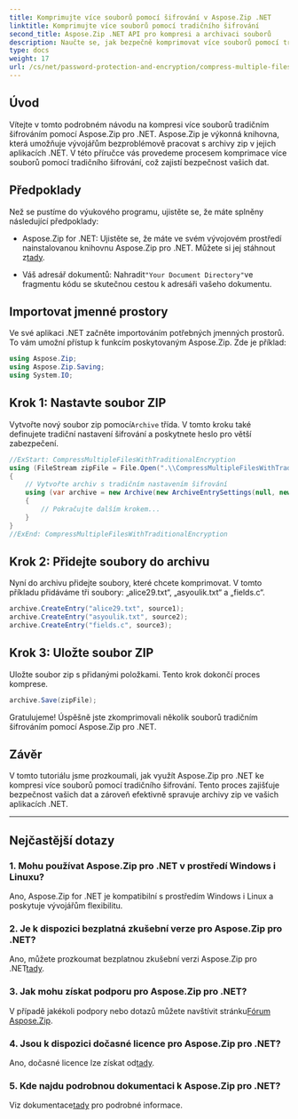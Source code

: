 ```yaml
---
title: Komprimujte více souborů pomocí šifrování v Aspose.Zip .NET
linktitle: Komprimujte více souborů pomocí tradičního šifrování
second_title: Aspose.Zip .NET API pro kompresi a archivaci souborů
description: Naučte se, jak bezpečně komprimovat více souborů pomocí tradičního šifrování v Aspose.Zip pro .NET. Vylepšete ochranu dat ve svých aplikacích .NET.
type: docs
weight: 17
url: /cs/net/password-protection-and-encryption/compress-multiple-files-traditional-encryption/
---
```


## Úvod

Vítejte v tomto podrobném návodu na kompresi více souborů tradičním šifrováním pomocí Aspose.Zip pro .NET. Aspose.Zip je výkonná knihovna, která umožňuje vývojářům bezproblémově pracovat s archivy zip v jejich aplikacích .NET. V této příručce vás provedeme procesem komprimace více souborů pomocí tradičního šifrování, což zajistí bezpečnost vašich dat.

## Předpoklady

Než se pustíme do výukového programu, ujistěte se, že máte splněny následující předpoklady:

-  Aspose.Zip for .NET: Ujistěte se, že máte ve svém vývojovém prostředí nainstalovanou knihovnu Aspose.Zip pro .NET. Můžete si jej stáhnout z[tady](https://releases.aspose.com/zip/net/).

-  Váš adresář dokumentů: Nahradit`"Your Document Directory"`ve fragmentu kódu se skutečnou cestou k adresáři vašeho dokumentu.

## Importovat jmenné prostory

Ve své aplikaci .NET začněte importováním potřebných jmenných prostorů. To vám umožní přístup k funkcím poskytovaným Aspose.Zip. Zde je příklad:

```csharp
using Aspose.Zip;
using Aspose.Zip.Saving;
using System.IO;
```

## Krok 1: Nastavte soubor ZIP

 Vytvořte nový soubor zip pomocí`Archive` třída. V tomto kroku také definujete tradiční nastavení šifrování a poskytnete heslo pro větší zabezpečení.

```csharp
//ExStart: CompressMultipleFilesWithTraditionalEncryption
using (FileStream zipFile = File.Open(".\\CompressMultipleFilesWithTraditionalEncryption_out.zip", FileMode.Create))
{
    // Vytvořte archiv s tradičním nastavením šifrování
    using (var archive = new Archive(new ArchiveEntrySettings(null, new TraditionalEncryptionSettings("p@s$"))))
    {
        // Pokračujte dalším krokem...
    }
}
//ExEnd: CompressMultipleFilesWithTraditionalEncryption
```

## Krok 2: Přidejte soubory do archivu

Nyní do archivu přidejte soubory, které chcete komprimovat. V tomto příkladu přidáváme tři soubory: „alice29.txt“, „asyoulik.txt“ a „fields.c“.

```csharp
archive.CreateEntry("alice29.txt", source1);
archive.CreateEntry("asyoulik.txt", source2);
archive.CreateEntry("fields.c", source3);
```

## Krok 3: Uložte soubor ZIP

Uložte soubor zip s přidanými položkami. Tento krok dokončí proces komprese.

```csharp
archive.Save(zipFile);
```

Gratulujeme! Úspěšně jste zkomprimovali několik souborů tradičním šifrováním pomocí Aspose.Zip pro .NET.

## Závěr

V tomto tutoriálu jsme prozkoumali, jak využít Aspose.Zip pro .NET ke kompresi více souborů pomocí tradičního šifrování. Tento proces zajišťuje bezpečnost vašich dat a zároveň efektivně spravuje archivy zip ve vašich aplikacích .NET.

---

## Nejčastější dotazy

### 1. Mohu používat Aspose.Zip pro .NET v prostředí Windows i Linuxu?

Ano, Aspose.Zip for .NET je kompatibilní s prostředím Windows i Linux a poskytuje vývojářům flexibilitu.

### 2. Je k dispozici bezplatná zkušební verze pro Aspose.Zip pro .NET?

 Ano, můžete prozkoumat bezplatnou zkušební verzi Aspose.Zip pro .NET[tady](https://releases.aspose.com/).

### 3. Jak mohu získat podporu pro Aspose.Zip pro .NET?

 V případě jakékoli podpory nebo dotazů můžete navštívit stránku[Fórum Aspose.Zip](https://forum.aspose.com/c/zip/37).

### 4. Jsou k dispozici dočasné licence pro Aspose.Zip pro .NET?

 Ano, dočasné licence lze získat od[tady](https://purchase.aspose.com/temporary-license/).

### 5. Kde najdu podrobnou dokumentaci k Aspose.Zip pro .NET?

Viz dokumentace[tady](https://reference.aspose.com/zip/net/) pro podrobné informace.
